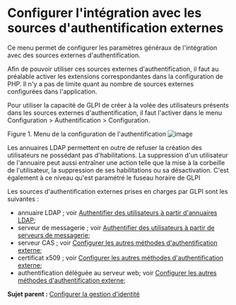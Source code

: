 Configurer l'intégration avec les sources d'authentification externes
=====================================================================

Ce menu permet de configurer les paramètres généraux de l'intégration avec des sources externes d'authentification.

Afin de pouvoir utiliser ces sources externes d'authentification, il faut au préalable activer les extensions correspondantes dans la configuration de PHP. Il n'y a pas de limite quant au nombre de sources externes configurées dans l'application.

Pour utiliser la capacité de GLPI de créer à la volée des utilisateurs présents dans les sources externes d'authentification, il faut l'activer dans le menu Configuration \> Authentification \> Configuration. 

Figure 1. Menu de la configuration de l'authentification
![image](docs/image/authConfig.png)

Les annuaires LDAP permettent en outre de refuser la création des utilisateurs ne possédant pas d'habilitations. La suppression d'un utilisateur de l'annuaire peut aussi entraîner une action telle que la mise à la corbeille de l'utilisateur, la suppression de ses habilitations ou sa désactivation.
C'est également à ce niveau qu'est paramétré le fuseau horaire de GLPI

Les sources d'authentification externes prises en charges par GLPI sont les suivantes :

-   annuaire LDAP ; voir [Authentifier des utilisateurs à partir d'annuaires LDAP](index.php?fr/08_Module_Configuration/09_Authentification/03_Annuaires_LDAP.md "L'interface de GLPI avec les annuaires LDAP se configure depuis le menu Configuration > Authentification > Annuaires LDAP.");
-   serveur de messagerie ; voir [Authentifier des utilisateurs à partir
    de serveurs de
    messagerie](config_auth_imap.html "L'interfaçage de GLPI avec des serveurs de messagerie comme source d'authentification se configure depuis le menu Configuration > Authentification > Serveurs de messagerie.");
-   serveur CAS ; voir [Configurer les autres méthodes
    d'authentification
    externe](config_auth_other.html "L'interfaçage de GLPI à des systèmes permettant de faire de l'authentification unique se configure depuis le menu Configuration > Authentification > Autre méthode d'authentification.");
-   certificat x509 ; voir [Configurer les autres méthodes
    d'authentification
    externe](config_auth_other.html "L'interfaçage de GLPI à des systèmes permettant de faire de l'authentification unique se configure depuis le menu Configuration > Authentification > Autre méthode d'authentification.");
-   authentification déléguée au serveur web; voir [Configurer les
    autres méthodes d'authentification
    externe](config_auth_other.html "L'interfaçage de GLPI à des systèmes permettant de faire de l'authentification unique se configure depuis le menu Configuration > Authentification > Autre méthode d'authentification.");



**Sujet parent :** [Configurer la gestion
d'identité](../glpi/config_auth.html "La manière dont GLPI gère l'authentification et les informations personnelles des utilisateurs se configure depuis le menu Configuration > Authentification.")
